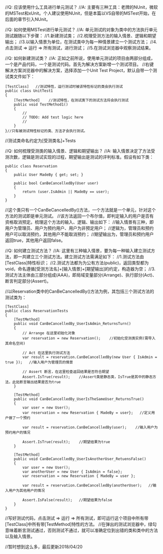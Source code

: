 //Q: 应该使用什么工具进行单元测试？
//A: 主要有三种工具：老牌的NUnit，微软的MSTest和xUnit。个人建议使用NUnit，但是本篇以VS自带的MSTest开始，在后面的章节引入NUnit。

//Q: 如何使用MSTest进行单元测试？
//A: 单元测试的对象为类中的方法执行单元测试跟随以下步骤：
    //1.新建测试类；
    //2.梳理受测方法的输入情景、逻辑和期望输出；
    //3.以输入情景为单位，在测试类中为每一种情景建立一个测试方法；
    //4.点击测试 => 运行 => 所有测试，进行测试；
    //5.在测试浏览器中观察测试结果。

//Q: 如何新建测试类？
//A: 正如之前所说，使用单元测试的项目由两部分组成，一个是产品代码，一个是测试代码。首先为解决方案新增一个测试项目。
  //右键解决方案浏览器中的解决方案，选择添加一个Unit Test Project，默认自带一个测试类文件如下：

    [TestClass]   //测试特性，运行测试时被该特性标记的类会执行测试
    public class UnitTest1
    {
        [TestMethod]    //测试特性，在测试类下的测试方法将会执行测试
        public void TestMethod1()
        {
            //
            // TODO: Add test logic here
            //
        }
    }//只有被测试特性标记的类、方法才会执行测试。

  //测试类命名约定为[受测类名]+Tests

//Q: 如何梳理受测类的输入情景、逻辑和期望输出？
//A: 输入情景决定了方法受测次数，逻辑是测试实现的过程，期望输出是测试的评判标准。假设有如下类：

    public class Reservation
    {
        public User MadeBy { get; set; }

        public bool CanBeCancelledBy(User user)
        {
            return (user.IsAdmin || MadeBy == user);
        }
    }

  //这个类只有一个CanBeCancelledBy()方法，一个方法就是一个单元，针对这个方法的测试即是单元测试。
  //该方法返回一个布尔值，即判定输入的用户是否有资格取消预定。梳理这个方法的输入、逻辑、输出如下：
    //输入情景有三种，即用户为管理员、用户为预约用户、用户为非预定用户；
    //逻辑为，管理员和预约用户可以取消预约，其他用户不能取消预约；
    //期望输出为，管理员和预约用户返回true，其他用户返回false。

//Q: 如何建立测试方法？
//A: 这里有三种输入情景，要为每一种输入建立测试方法，即一共建立三个测试方法。建立测试方法需满足如下：
  //1.测试方法由[TestClass]特性标识；
  //2.测试方法都为为公有方法(public)，返回类型都为void，命名遵循[受测方法名]+[输入情景]+[期望输出]的约定，构造器为空；
  //3.测试方法主体由三部分组成(AAA)，即局域变量部分(Arrange)、执行部分(Act)、断言判定部分(Assert)。

  //以Reservation类中的CanBeCancelledBy()方法为例，其包括三个测试方法的测试类为：

    [TestClass]
    public class ReservationTests
    {
        [TestMethod]
        public void CanBeCancelledBy_UserIsAdmin_ReturnsTurn()
        {
            // Arrange 在这里初始化对象
            var reservation = new Reservation();    //初始化受测类实例(需导入其命名空间)

            // Act 在这里执行测试方法
            var result = reservation.CanBeCancelledBy(new User { IsAdmin = true });   //输入用户为管理员的情景

            // Assert 断言，在这里检查返回结果是否符合期望
            Assert.IsTrue(result);    //Assert类是静态类，IsTrue是其中的静态方法，此处断言输出结果是否为true
        }

        [TestMethod]
        public void CanBeCancelledBy_UserIsTheSameUser_ReturnsTrue()
        {
            var user = new User();
            var reservation = new Reservation { MadeBy = user};   //定义用户做了一个预约

            var result = reservation.CanBeCancelledBy(user);    //输入用户为预约用户的情况

            Assert.IsTrue(result);    //期望结果为true
        }

        [TestMethod]
        public void CanBeCancelledBy_UserIsAnotherUser_RetuensFalse()
        {
            var user = new User();
            var anotherUser = new User { IsAdmin = false};
            var reservation = new Reservation { MadeBy = user };

            var result = reservation.CanBeCancelledBy(anotherUser);   //输入用户为其他用户的情况

            Assert.IsFalse(result);   //期望结果为false
        }
    }
  
  //写好测试代码，点击测试 => 运行 => 所有测试，即可运行这个项目中所有带[TestClass]中所有带[TestMethod]特性的方法。
  //在弹出的测试浏览器中，绿勾意味着断言测试通过，否则测试不通过，就可以准确定位到出错的类和类中的方法以及输入情景。

//暂时想到这么多，最后更新2018/04/20
